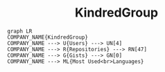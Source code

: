 <h1 align="center">KindredGroup</h1>

```mermaid
graph LR
COMPANY_NAME{KindredGroup}
COMPANY_NAME ---> U{Users} ---> UN[4]
COMPANY_NAME ---> R{Repositories} ---> RN[47]
COMPANY_NAME ---> G{Gists} ---> GN[0]
COMPANY_NAME ---> ML{Most Used<br>Languages}
```
